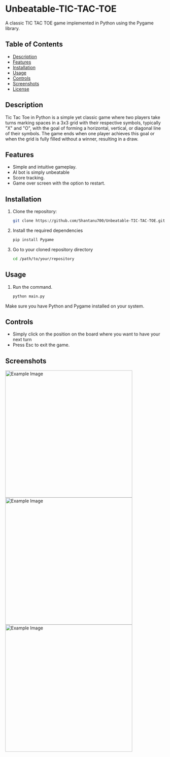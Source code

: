 # Unbeatable-TIC-TAC-TOE

A classic TIC TAC TOE game implemented in Python using the Pygame library.

## Table of Contents

- [Description](#description)
- [Features](#features)
- [Installation](#installation)
- [Usage](#usage)
- [Controls](#controls)
- [Screenshots](#screenshots)
- [License](#license)

## Description

Tic Tac Toe in Python is a simple yet classic game where two players take turns marking spaces in a 3x3 grid with their respective symbols, typically "X" and "O", with the goal of forming a horizontal, vertical, or diagonal line of their symbols. The game ends when one player achieves this goal or when the grid is fully filled without a winner, resulting in a draw.
## Features

- Simple and intuitive gameplay.
- AI bot is simply unbeatable
- Score tracking.
- Game over screen with the option to restart.

## Installation

1. Clone the repository:

   ```bash
   git clone https://github.com/Shantanu700/Unbeatable-TIC-TAC-TOE.git
2. Install the required dependencies

   ```bash
   pip install Pygame

3. Go to your cloned repository directory

   ```bash
   cd /path/to/your/repository

## Usage

1. Run the command.
   ```bash
   python main.py

Make sure you have Python and Pygame installed on your system.

## Controls

+ Simply click on the position on the board where you want to have your next turn
+ Press Esc to exit the game.

## Screenshots
<img src="https://github.com/Shantanu700/Snake-game/blob/main/Screenshots/Screenshot%202024-03-01%20154749.png" alt="Example Image" style="max-hieght:10px;" width="400px" padding="20px"><img src="https://github.com/Shantanu700/Snake-game/blob/main/Screenshots/Screenshot%202024-03-01%20154813.png" alt="Example Image" style="max-hieght:10px;" width="400px" padding="20px"> <img src="https://github.com/Shantanu700/Snake-game/blob/main/Screenshots/Screenshot%202024-03-01%20154834.png" alt="Example Image" style="max-hieght:10px;" width="400px" padding="20px">
